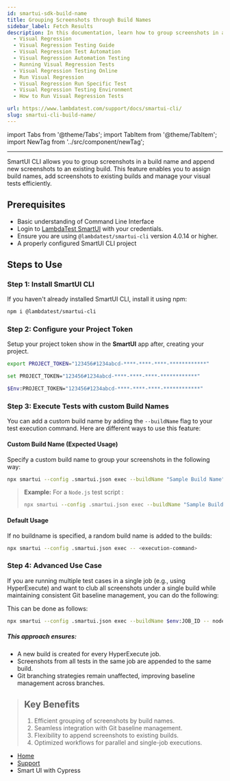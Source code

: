```yaml
---
id: smartui-sdk-build-name
title: Grouping Screenshots through Build Names
sidebar_label: Fetch Results
description: In this documentation, learn how to group screenshots in a single build across multiple executions.
  - Visual Regression
  - Visual Regression Testing Guide
  - Visual Regression Test Automation
  - Visual Regression Automation Testing
  - Running Visual Regression Tests
  - Visual Regression Testing Online
  - Run Visual Regression
  - Visual Regression Run Specific Test
  - Visual Regression Testing Environment
  - How to Run Visual Regression Tests

url: https://www.lambdatest.com/support/docs/smartui-cli/
slug: smartui-cli-build-name/
---
```


import Tabs from '@theme/Tabs';
import TabItem from '@theme/TabItem';
import NewTag from '../src/component/newTag';

---

<script type="application/ld+json"
      dangerouslySetInnerHTML={{ __html: JSON.stringify({
       "@context": "https://schema.org",
        "@type": "BreadcrumbList",
        "itemListElement": [{
          "@type": "ListItem",
          "position": 1,
          "name": "LambdaTest",
          "item": "https://www.lambdatest.com"
        },{
          "@type": "ListItem",
          "position": 2,
          "name": "Support",
          "item": "https://www.lambdatest.com/support/docs/"
        },{
          "@type": "ListItem",
          "position": 3,
          "name": "Smart Visual Testing",
          "item": "https://www.lambdatest.com/support/docs/smart-ui-cypress/"
        }]
      })
    }}
></script>

SmartUI CLI allows you to group screenshots in a build name and append new screenshots to an existing build. This feature enables you to assign build names, add screenshots to existing builds and manage your visual tests efficiently.


## Prerequisites

- Basic understanding of Command Line Interface
- Login to [LambdaTest SmartUI](https://smartui.lambdatest.com/) with your credentials.
- Ensure you are using `@lambdatest/smartui-cli` version 4.0.14 or higher.
- A properly configured SmartUI CLI project

## Steps to Use

### **Step 1:** Install SmartUI CLI

If you haven't already installed SmartUI CLI, install it using npm:

```bash
npm i @lambdatest/smartui-cli
```

### **Step 2:** Configure your Project Token

Setup your project token show in the **SmartUI** app after, creating your project.

<Tabs className="docs__val" groupId="language">
<TabItem value="MacOS/Linux" label="MacOS/Linux" default>

```bash
export PROJECT_TOKEN="123456#1234abcd-****-****-****-************"
```

</TabItem>
<TabItem value="Windows" label="Windows - CMD">

```bash
set PROJECT_TOKEN="123456#1234abcd-****-****-****-************"
```

</TabItem>
<TabItem value="Powershell" label="Windows-PS">

```bash
$Env:PROJECT_TOKEN="123456#1234abcd-****-****-****-************"
```
</TabItem>
</Tabs>

### **Step 3:** Execute Tests with custom Build Names

You can add a custom build name by adding the `--buildName` flag to your test execution command. Here are different ways to use this feature:

#### Custom Build Name (Expected Usage)
Specify a custom build name to group your screenshots in the following way:

```bash
npx smartui --config .smartui.json exec --buildName "Sample Build Name" -- <execution-command>
```
>**Example:**
 For a `Node.js` test script : 
>```bash
>npx smartui --config .smartui.json exec --buildName "Sample Build Name" -- node test.js
>```

#### Default Usage
If no buildname is specified, a random build name is added to the builds:

```bash
npx smartui --config .smartui.json exec -- <execution-command>
```

### **Step 4:** Advanced Use Case

If you are running multiple test cases in a single job (e.g., using HyperExecute) and want to club all screenshots under a single build while maintaining consistent Git baseline management, you can do the following:

This can be done as follows:

```bash
npx smartui --config .smartui.json exec --buildName $env:JOB_ID -- node test.js
```
##### This approach ensures:

- A new build is created for every HyperExecute job.
- Screenshots from all tests in the same job are appended to the same build.
- Git branching strategies remain unaffected, improving baseline management across branches.


>## Key Benefits
>1. Efficient grouping of screenshots by build names.
>2. Seamless integration with Git baseline management.
>3. Flexibility to append screenshots to existing builds.
>4. Optimized workflows for parallel and single-job executions.


<nav aria-label="breadcrumbs">
  <ul className="breadcrumbs">
    <li className="breadcrumbs__item">
      <a className="breadcrumbs__link" target="_self" href="https://www.lambdatest.com">
        Home
      </a>
    </li>
    <li className="breadcrumbs__item">
      <a className="breadcrumbs__link" target="_self" href="https://www.lambdatest.com/support/docs/">
        Support
      </a>
    </li>
    <li className="breadcrumbs__item breadcrumbs__item--active">
      <span className="breadcrumbs__link"> Smart UI with Cypress  </span>
    </li>
  </ul>
</nav>
